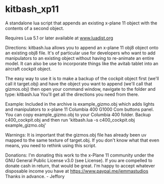 # kitbash_xp11
A standalone lua script that appends an existing x-plane 11 object with the contents of a second object.

Requires Lua 5.1 or later available at www.luadist.org

Directions:
kitbash.lua allows you to append an x-plane 11 obj8 object onto an existing obj8 file.  It's
of particular use for developers who want to add manipulators to an existing object without
having to re-animate an entire model.  It can also be use to incorporate things like the avitab
tablet into an aircraft cockpit object.

The easy way to use it is to make a backup of the cockpit object first (we'll call it target.obj)
and have the object you want to append (we'll call that gizmos.obj) then open your command
window, navigate to the folder and type: kitbash.lua
You'll get all the directions you need from there.

Example:
Included in the archive is example_gizmo.obj which adds lights and manipulators to x-plane 11
Columbia 400 G1000 Com buttons panel.  You can copy example_gizmo.obj to your Columbia 400
folder.  Backup c400_cockpit.obj and then run 'kitbash.lua -s c400_cockpit.obj example_gizmo.obj'

Warnings: 
It is important that the gizmos.obj file has already been uv mapped to the same texture of
target.obj.  If you don't know what that even means, you need to rethink using this script.

Donations:
I'm donating this work to the x-Plane 11 community under the GNU General Public License v3.0
(see License).  If you are compelled to donate cash in return, that would be great. I'm happy
to accept whatever disposable income you have at https://www.paypal.me/jemmastudios
Thanks in advance. - Jeffory
